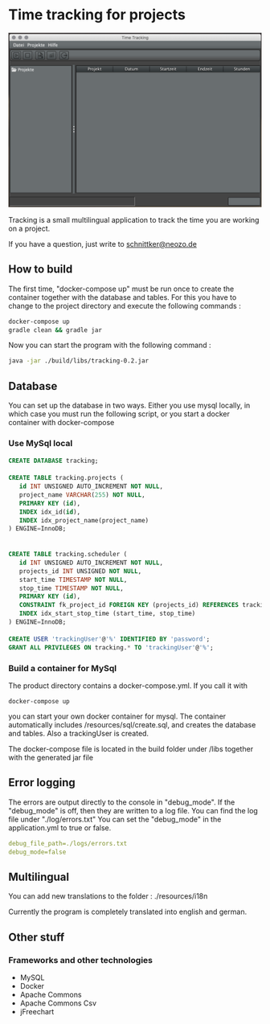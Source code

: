 # Time tracking for projects 
![screenshot](https://github.com/schnittker/tracking/blob/master/screenshots/screenshot.png?raw=true)

Tracking is a small multilingual application to track the time you are working on a project. 

If you have a question, just write to 
schnittker@neozo.de

## How to build
The first time, "docker-compose up" must be run once to create the container together with the database and tables. 
For this you have to change to the project directory and execute the following commands : 
```bash
docker-compose up
gradle clean && gradle jar
```

Now you can start the program with the following command :
```bash
java -jar ./build/libs/tracking-0.2.jar
```

## Database
You can set up the database in two ways.
Either you use mysql locally, in which case you must run the following script, or you start a docker container with docker-compose

### Use MySql local

```sql
CREATE DATABASE tracking;

CREATE TABLE tracking.projects (
   id INT UNSIGNED AUTO_INCREMENT NOT NULL,
   project_name VARCHAR(255) NOT NULL,
   PRIMARY KEY (id),
   INDEX idx_id(id),
   INDEX idx_project_name(project_name)
) ENGINE=InnoDB;


CREATE TABLE tracking.scheduler (
   id INT UNSIGNED AUTO_INCREMENT NOT NULL,
   projects_id INT UNSIGNED NOT NULL,
   start_time TIMESTAMP NOT NULL,
   stop_time TIMESTAMP NOT NULL,
   PRIMARY KEY (id),
   CONSTRAINT fk_project_id FOREIGN KEY (projects_id) REFERENCES tracking.projects (id),
   INDEX idx_start_stop_time (start_time, stop_time)
) ENGINE=InnoDB;

CREATE USER 'trackingUser'@'%' IDENTIFIED BY 'password';
GRANT ALL PRIVILEGES ON tracking.* TO 'trackingUser'@'%';
```

### Build a container for MySql
The product directory contains a docker-compose.yml.
If you call it with 
```shell
docker-compose up
```
you can start your own docker container for mysql. 
The container automatically includes /resources/sql/create.sql, and creates the database and tables. 
Also a trackingUser is created.

The docker-compose file is located in the build folder under /libs together with the generated jar file

## Error logging
The errors are output directly to the console in "debug_mode". 
If the "debug_mode" is off, then they are written to a log file. 
You can find the log file under "./log/errors.txt"
You can set the "debug_mode" in the application.yml to true or false.

```yaml
debug_file_path=./logs/errors.txt
debug_mode=false
```

## Multilingual
You can add new translations to the folder :
./resources/i18n

Currently the program is completely translated into english and german. 

## Other stuff
### Frameworks and other technologies
* MySQL
* Docker
* Apache Commons
* Apache Commons Csv
* jFreechart
